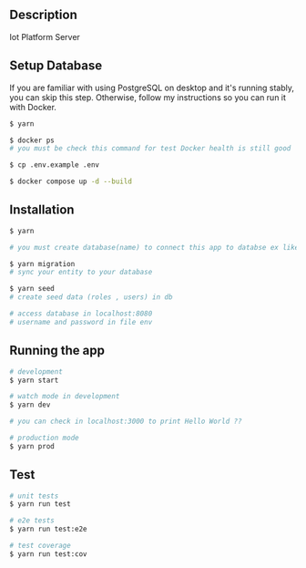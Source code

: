 ## Description

Iot Platform Server

## Setup Database

  If you are familiar with using PostgreSQL on desktop and it's running stably, you can skip this step.
  Otherwise, follow my instructions so you can run it with Docker.

```bash
$ yarn 

$ docker ps 
# you must be check this command for test Docker health is still good

$ cp .env.example .env

$ docker compose up -d --build


```

## Installation

```bash
$ yarn 

# you must create database(name) to connect this app to databse ex like iot_platform

$ yarn migration
# sync your entity to your database

$ yarn seed
# create seed data (roles , users) in db

# access database in localhost:8080 
# username and password in file env 

```

## Running the app

```bash
# development
$ yarn start

# watch mode in development
$ yarn dev

# you can check in localhost:3000 to print Hello World ??

# production mode
$ yarn prod
```

## Test

```bash
# unit tests
$ yarn run test

# e2e tests
$ yarn run test:e2e

# test coverage
$ yarn run test:cov
```
